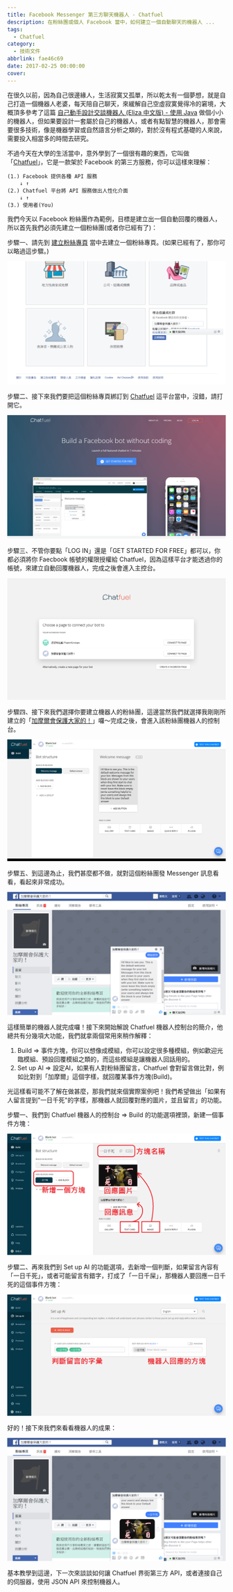 ```yaml
---
title: Facebook Messenger 第三方聊天機器人 - Chatfuel
description: 在粉絲團或個人 Facebook 當中，如何建立一個自動聊天的機器人 ...
tags:
  - Chatfuel
category:
  - 技術文件
abbrlink: fae46c69
date: 2017-02-25 00:00:00
cover:
---
```


在很久以前，因為自己很邊緣人，生活寂寞又孤單，所以乾太有一個夢想，就是自己打造一個機器人老婆，每天陪自己聊天，來緩解自己空虛寂寞覺得冷的窘境，大概頂多參考了這篇 [自己動手設計交談機器人 (Eliza 中文版) - 使用 Java](http://ccckmit.wikidot.com/code:eliza) 做個小小的機器人，但如果要設計一套屬於自己的機器人，或者有點智慧的機器人，那會需要很多技術，像是機器學習或自然語言分析之類的，對於沒有程式基礎的人來說，需要投入相當多的時間去研究。

不過今天在大學的生活當中，意外學到了一個很有趣的東西，它叫做「[Chatfuel](https://chatfuel.com/)」，它是一款架於 Facebook 的第三方服務，你可以這樣來理解：

    (1.) Facebook 提供各種 API 服務
        ↓ ↑
    (2.) Chatfuel 平台將 API 服務做出人性化介面
        ↓ ↑
    (3.) 使用者(You)



我們今天以 Facebook 粉絲團作為範例，目標是建立出一個自動回覆的機器人，所以首先我們必須先建立一個粉絲團(或者你已經有了)：

步驟一、請先到 [建立粉絲專頁](https://www.facebook.com/pages/create/) 當中去建立一個粉絲專頁。(如果已經有了，那你可以略過這步驟。)

![步驟一](/img/posts/F27je6A.png)



步驟二、接下來我們要把這個粉絲專頁綁訂到 [Chatfuel](https://chatfuel.com/) 這平台當中，沒錯，請打開它。

![步驟二](/img/posts/h1iPtSv.png)



步驟三、不管你要點「LOG IN」還是「GET STARTED FOR FREE」都可以，你都必須將你 Faecbook 帳號的權限授權給 Chatfuel，因為這樣平台才能透過你的帳號，來建立自動回覆機器人，完成之後會進入主控台。

![步驟三](/img/posts/QZP1hxq.png)



步驟四、接下來我們選擇你要建立機器人的粉絲團，這邊當然我們就選擇我剛剛所建立的「[加摩爾會保護大家的！](https://www.facebook.com/%E5%8A%A0%E6%91%A9%E7%88%BE%E6%9C%83%E4%BF%9D%E8%AD%B7%E5%A4%A7%E5%AE%B6%E7%9A%84-407616019582120/)」囉～完成之後，會進入該粉絲團機器人的控制台。

![步驟四](/img/posts/HVB3Luy.png)



步驟五、到這邊為止，我們甚麼都不做，就對這個粉絲團發 Messenger 訊息看看，看起來非常成功。

![步驟五](/img/posts/NDcEwe6.png)



這樣簡單的機器人就完成囉！接下來開始解說 Chatfuel 機器人控制台的簡介，他總共有分幾項大功能，我們就拿兩個常用來稍作解釋：

1. Build => 事件方塊，你可以想像成模組，你可以設定很多種模組，例如歡迎光臨模組、預設回覆模組之類的，而這些模組是讓機器人回話用的。
2. Set up AI => 設定AI，如果有人對粉絲團留言，Chatfuel 會對留言做比對，例如比對到「加摩爾」這個字樣，就回覆某事件方塊(Build)。



光這樣看可能不了解在做甚麼，那我們就來個實際案例吧！我們希望做出「如果有人留言提到"一日千死"的字樣，那機器人就回覆對應的圖片，並且留言」的功能。

步驟一、我們到 Chatfuel 機器人的控制台 => Build 的功能選項裡頭，新建一個事件方塊：

![步驟一](/img/posts/EalrMcl.png)



步驟二、再來我們到 Set up AI 的功能選項，去新增一個判斷，如果留言內容有「一日千死」，或者可能留言有錯字，打成了「一日千屎」，那機器人要回應一日千死的這個事件方塊：

![步驟二](/img/posts/SEdPE4v.png)



好的！接下來我們來看看機器人的成果：

![成果](/img/posts/SlCKXiU.png)



基本教學到這邊，下一次來談談如何讓 Chatfuel 界街第三方 API，或者連接自己的伺服器，使用 JSON API 來控制機器人。
